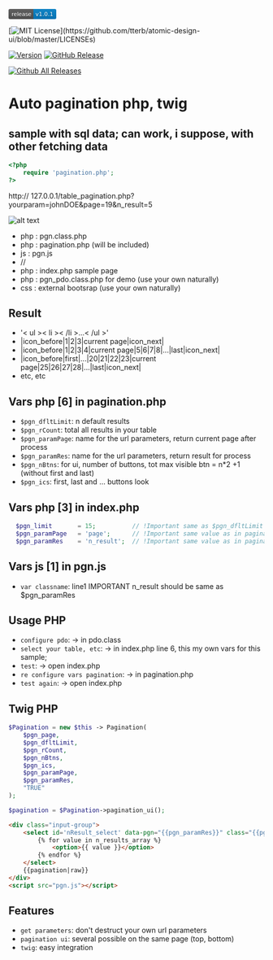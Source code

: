 <svg xmlns="http://www.w3.org/2000/svg" xmlns:xlink="http://www.w3.org/1999/xlink" width="94" height="20"><linearGradient id="b" x2="0" y2="100%"><stop offset="0" stop-color="#bbb" stop-opacity=".1"/><stop offset="1" stop-opacity=".1"/></linearGradient><clipPath id="a"><rect width="94" height="20" rx="3" fill="#fff"/></clipPath><g clip-path="url(#a)"><path fill="#555" d="M0 0h49v20H0z"/><path fill="#007ec6" d="M49 0h45v20H49z"/><path fill="url(#b)" d="M0 0h94v20H0z"/></g><g fill="#fff" text-anchor="middle" font-family="DejaVu Sans,Verdana,Geneva,sans-serif" font-size="110"> <text x="255" y="150" fill="#010101" fill-opacity=".3" transform="scale(.1)" textLength="390">release</text><text x="255" y="140" transform="scale(.1)" textLength="390">release</text><text x="705" y="150" fill="#010101" fill-opacity=".3" transform="scale(.1)" textLength="350">v1.0.1</text><text x="705" y="140" transform="scale(.1)" textLength="350">v1.0.1</text></g> </svg>

[![MIT License](https://img.shields.io/apm/l/atomic-design-ui.svg?)](https://github.com/tterb/atomic-design-ui/blob/master/LICENSEs)

[![Version](https://badge.fury.io/gh/tterb%2FHyde.svg)](https://badge.fury.io/gh/tterb%2FHyde)
[![GitHub Release](https://img.shields.io/github/release/tterb/PlayMusic.svg?style=flat)](1.0.1)  

[![Github All Releases](https://img.shields.io/github/downloads/atom/atom/total.svg?style=flat)]()

# Auto pagination php, twig 
## sample with sql data; can work, i suppose, with other fetching data

```php
<?php              
    require 'pagination.php';
?>
```

http://  127.0.0.1/table_pagination.php?yourparam=johnDOE&page=19&n_result=5

![alt text](https://github.com/vincseize/PHP-JQUERY/blob/master/pagination/readme.jpg)

- php : pgn.class.php
- php : pagination.php (will be included)
- js : pgn.js
- //
- php : index.php sample page
- php : pgn_pdo.class.php for demo (use your own naturally)
- css : external bootsrap (use your own naturally)

## Result
- '< ul >< li >< /li >...< /ul >'
- |icon_before|1|2|3|current page|icon_next|
- |icon_before|1|2|3|4|current page|5|6|7|8|...|last|icon_next|
- |icon_before|first|...|20|21|22|23|current page|25|26|27|28|...|last|icon_next|
- etc, etc

## Vars php [6] in pagination.php
* `$pgn_dfltLimit`: n default results
* `$pgn_rCount`: total all results in your table
* `$pgn_paramPage`: name for the url parameters, return current page after process
* `$pgn_paramRes`: name for the url parameters, return result for process
* `$pgn_nBtns`: for ui, number of buttons, tot max visible btn = n*2 +1 (without first and last)
* `$pgn_ics`: first, last and ... buttons look

## Vars php [3] in index.php
```php
  $pgn_limit       = 15;          // !Important same as $pgn_dfltLimit value as in pagination.php
  $pgn_paramPage   = 'page';      // !Important same value as in pagination.php
  $pgn_paramRes    = 'n_result';  // !Important same value as in pagination.php
```
## Vars js [1] in pgn.js
* `var classname`: line1 IMPORTANT n_result should be same as $pgn_paramRes

## Usage PHP
* `configure pdo`: -> in pdo.class
* `select your table, etc`: -> in index.php line 6, this my own vars for this sample;
* `test`: -> open index.php
* `re configure vars pagination`: -> in pagination.php
* `test again`: -> open index.php


## Twig PHP
```php
$Pagination = new $this -> Pagination(
    $pgn_page,
    $pgn_dfltLimit,
    $pgn_rCount,
    $pgn_nBtns,
    $pgn_ics,
    $pgn_paramPage,
    $pgn_paramRes,
    "TRUE"
);

$pagination = $Pagination->pagination_ui();
```

```html
<div class="input-group"> 
    <select id='nResult_select' data-pgn="{{pgn_paramRes}}" class="{{pgn_paramRes}}"">
        {% for value in n_results_array %}
            <option>{{ value }}</option>
        {% endfor %}
    </select>
    {{pagination|raw}}
</div>
<script src="pgn.js"></script>
```

## Features
* `get parameters`: don't destruct your own url parameters
* `pagination ui`: several possible on the same page (top, bottom)
* `twig`: easy integration
